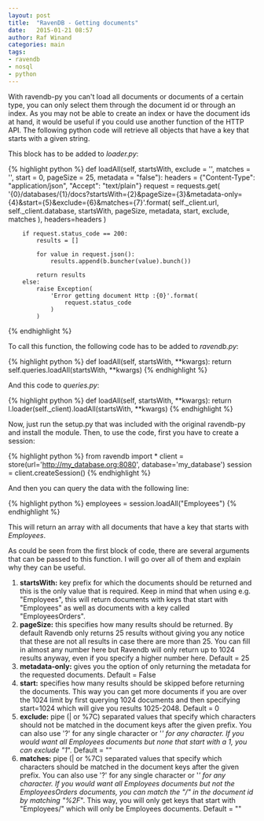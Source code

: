 ```yaml
---
layout: post
title:  "RavenDB - Getting documents"
date:   2015-01-21 08:57
author: Raf Winand
categories: main
tags:
- ravendb
- nosql
- python
---
```

With ravendb-py you can't load all documents or documents of a certain type, you can only select them through the document id or through an index. As you may not be able to create an index or have the document ids at hand, it would be useful if you could use another function of the HTTP API. The following python code will retrieve all objects that have a key that starts with a given string.

This block has to be added to *loader.py*:

{% highlight python %}
def loadAll(self, startsWith, exclude = '', matches = '', start = 0, pageSize = 25, metadata = "false"):
        headers = {"Content-Type": "application/json", "Accept": "text/plain"}
        request = requests.get(
            '{0}/databases/{1}/docs?startsWith={2}&pageSize={3}&metadata-only={4}&start={5}&exclude={6}&matches={7}'.format(
                self._client.url,
                self._client.database,
                startsWith,
                pageSize,
                metadata,
                start,
                exclude,
                matches
            ),
            headers=headers
        )

        if request.status_code == 200:
            results = []

            for value in request.json():
                results.append(b.buncher(value).bunch())

            return results
        else:
            raise Exception(
                'Error getting document Http :{0}'.format(
                    request.status_code
                )
            )
{% endhighlight %}

To call this function, the following code has to be added to *ravendb.py*:

{% highlight python %}
def loadAll(self, startsWith, **kwargs):
  return self.queries.loadAll(startsWith, **kwargs)
{% endhighlight %}

And this code to *queries.py*:

{% highlight python %}
def loadAll(self, startsWith, **kwargs):
  return l.loader(self._client).loadAll(startsWith, **kwargs)
{% endhighlight %}

Now, just run the setup.py that was included with the original ravendb-py and install the module. Then, to use the code, first you have to create a session:

{% highlight python %}
from ravendb import *
client = store(url='http://my_database.org:8080', database='my_database')
session = client.createSession()
{% endhighlight %}

And then you can query the data with the following line:

{% highlight python %}
employees = session.loadAll("Employees")
{% endhighlight %}

This will return an array with all documents that have a key that starts with *Employees*.

As could be seen from the first block of code, there are several arguments that can be passed to this function. I will go over all of them and explain why they can be useful.

1. **startsWith:** key prefix for which the documents should be returned and this is the only value that is required. Keep in mind that when using e.g. "Employees", this will return documents with keys that start with "Employees" as well as documents with a key called "EmployeesOrders".
1. **pageSize:** this specifies how many results should be returned. By default Ravendb only returns 25 results without giving you any notice that these are not all results in case there are more than 25. You can fill in almost any number here but Ravendb will only return up to 1024 results anyway, even if you specify a higher number here. Default = 25
1. **metadata-only:** gives you the option of only returning the metadata for the requested documents. Default = False
1. **start:** specifies how many results should be skipped before returning the documents. This way you can get more documents if you are over the 1024 limit by first querying 1024 documents and then specifying start=1024 which will give you results 1025-2048. Default = 0
1. **exclude:** pipe (\| or %7C) separated values that specify which characters should not be matched in the document keys after the given prefix. You can also use '?' for any single character or '*' for any character. If you would want all Employees documents but none that start with a 1, you can exclude "1*". Default = ""
1. **matches:** pipe (\| or %7C) separated values that specify which characters should be matched in the document keys after the given prefix. You can also use '?' for any single character or '*' for any character. If you would want all Employees documents but not the EmployeesOrders documents, you can match the "/" in the document id by matching "%2F*". This way, you will only get keys that start with "Employees/" which will only be Employees documents. Default = ""
